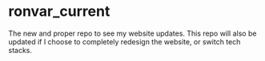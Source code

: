 # ronvar_current
The new and proper repo to see my website updates. This repo will also be updated if I choose to completely redesign the website, or switch tech stacks.
